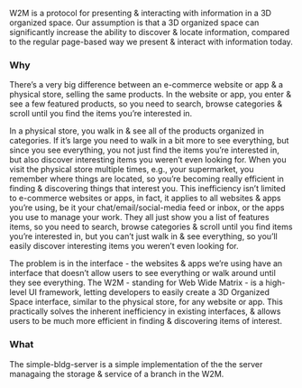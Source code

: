 W2M is a protocol for presenting & interacting with information in a 3D organized space. Our  assumption is that a 3D organized space can significantly increase the ability to discover & locate information, compared to the regular page-based way we present & interact with information today.

### Why
There’s a very big difference between an e-commerce website or app & a physical store, selling the same products.
In the website or app, you enter & see a few featured products, so you need to search, browse categories & scroll until you find the items you’re interested in.

In a physical store, you walk in & see all of the products organized in categories. If it’s large you need to walk in a bit more to see everything, but since you see everything, you not just find the items you’re interested in, but also discover interesting items you weren’t even looking for. When you visit the physical store multiple times, e.g., your supermarket, you remember where things are located, so you’re becoming really efficient in finding & discovering things that interest you.
This inefficiency isn’t limited to e-commerce websites or apps, in fact, it applies to all websites & apps you’re using, be it your chat/email/social-media feed or inbox, or the apps you use to manage your work. They all just show you a list of features items, so you need to search, browse categories & scroll until you find items you’re interested in, but you can’t just walk in & see everything, so you’ll easily discover interesting items you weren’t even looking for.

The problem is in the interface - the websites & apps we’re using have an interface that doesn’t allow users to see everything or walk around until they see everything. The W2M - standing for Web Wide Matrix - is a high-level UI framework, letting developers to easily create a 3D Organized Space interface, similar to the physical store, for any website or app. This practically solves the inherent inefficiency in existing interfaces, & allows users to be much more efficient in finding & discovering items of interest.


### What
The simple-bldg-server is a simple implementation of the the server managaing the storage & service of a branch in the W2M.
